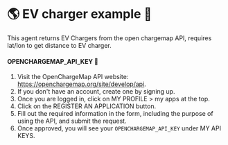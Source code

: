# 🌎 EV charger example 🚗



This agent returns EV Chargers from the open chargemap API, requires lat/lon to get distance to EV charger. 

#### OPENCHARGEMAP_API_KEY 🔌

1. Visit the OpenChargeMap API website: https://openchargemap.org/site/develop/api.
2. If you don't have an account, create one by signing up.
3. Once you are logged in, click on MY PROFILE > my apps at the top.
4. Click on the REGISTER AN APPLICATION button.
5. Fill out the required information in the form, including the purpose of using the API, and submit the request.
6. Once approved, you will see your `OPENCHARGEMAP_API_KEY` under MY API KEYS.
